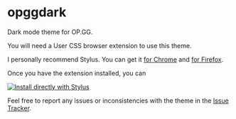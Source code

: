 
# opggdark

Dark mode theme for OP.GG.

You will need a User CSS browser extension to use this theme.

I personally recommend Stylus. You can get it [for Chrome](https://chrome.google.com/webstore/detail/stylus/clngdbkpkpeebahjckkjfobafhncgmne?hl=en) and [for Firefox](https://addons.mozilla.org/en-CA/firefox/addon/styl-us/).

Once you have the extension installed, you can

[![Install directly with Stylus](https://img.shields.io/badge/Install%20directly%20with-Stylus-238b8b.svg)](https://github.com/John-Paul-R/opggdark/raw/master/opggdark.user.css)

Feel free to report any issues or inconsistencies with the theme in the [Issue Tracker](https://github.com/John-Paul-R/opggdark/issues).